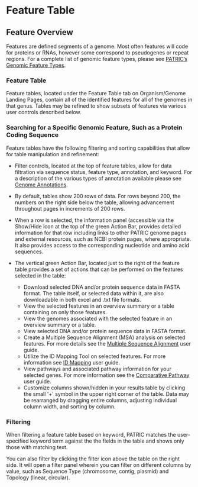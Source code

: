 # Feature Table

## Feature Overview 

Features are defined segments of a genome. Most often features will code
for proteins or RNAs, however some correspond to pseudogenes or repeat
regions. For a complete list of genomic feature types, please see
[PATRIC’s Genomic Feature Types](Genomic_Feature_Types).

### Feature Table

Feature tables, located under the Feature Table tab on Organism/Genome
Landing Pages, contain all of the identified features for all of the
genomes in that genus. Tables may be refined to show subsets of features
via various user controls described below.

### Searching for a Specific Genomic Feature, Such as a Protein Coding Sequence

Feature tables have the following filtering and sorting capabilities
that allow for table manipulation and refinement:

-   Filter controls, located at the top of feature tables, allow for
    data filtration via sequence status, feature type, annotation, and
    keyword. For a description of the various types of annotation
    available please see [Genome Annotations](../genome_data_and_tools/genome_annotations.html).


-   By default, tables show 200 rows of data. For rows beyond 200, the
    numbers on the right side below the table, allowing advancement
    throughout pages in increments of 200 rows.
-   When a row is selected, the information panel (accessible via the
    Show/Hide icon at the top of the green Action Bar, provides detailed
    information for that row including links to other PATRIC genome
    pages and external resources, such as NCBI protein pages, where
    appropriate. It also provides access to the corresponding nucleotide
    and amino acid sequences.


-   The vertical green Action Bar, located just to the right of the
    feature table provides a set of actions that can be performed on the
    features selected in the table:
    -   Download selected DNA and/or protein sequence data in FASTA
        format. The table itself, or selected data within it, are also
        downloadable in both excel and .txt file formats.
    -   View the selected features in an overview summary or a table
        containing on only those features.
    -   View the genomes associated with the selected feature in an
        overview summary or a table.
    -   View selected DNA and/or protein sequence data in FASTA format.
    -   Create a Multiple Sequence Alignment (MSA) analysis on selected
        features. For more details see the [Multiple Sequence
        Alignment](Multiple_Sequence_Aligment) user guide.
    -   Utilize the ID Mapping Tool on selected features. For more
        information see [ID Mapping](ID_Mapping) user guide.
    -   View pathways and associated pathway information for your
        selected genes. For more information see the [Comparative
        Pathway](Comparative_Pathway) user guide.
    -   Customize columns shown/hidden in your results table by clicking
        the small '+' symbol in the upper right corner of the table.
        Data may be rearranged by dragging entire columns, adjusting
        individual column width, and sorting by column.

### Filtering

When filtering a feature table based on keyword, PATRIC matches the
user-specified keyword term against the the fields in the table and
shows only those with matching text.

You can also filter by clicking the filter icon above the table on the
right side. It will open a filter panel wherein you can filter on
different columns by value, such as Sequence Type (chromosome, contig,
plasmid) and Topology (linear, circular).
